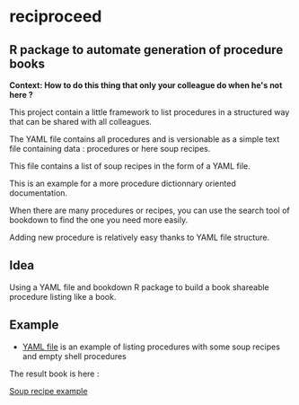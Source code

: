 # reciproceed

## R package to automate generation of procedure books

**Context: How to do this thing that only your colleague do when he's not here ?** 

This project contain a little framework to list procedures in a structured way that can be shared with all colleagues.
   
The YAML file contains all procedures and is versionable as a simple text file containing data : procedures or here soup recipes.
  
This file contains a list of soup recipes in the form of a YAML file. 
  
This is an example for a more procedure dictionnary oriented documentation.

When there are many procedures or recipes, you can use the search tool of bookdown to find the one you need more easily.

Adding new procedure is relatively easy thanks to YAML file structure.

## Idea

Using a YAML file and bookdown R package to build a book shareable procedure listing like a book.

## Example

- [YAML file](index_procedures.yaml) is an example of listing procedures with some soup recipes and empty shell procedures

The result book is here : 

[Soup recipe example](http://guillaumepressiat.github.io/reciproceed)
